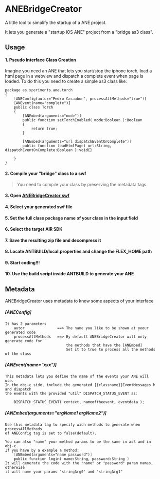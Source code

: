 # ANEBridgeCreator

A little tool to simplify the startup of a ANE project.

It lets you generate a "startup iOS ANE" project from a "bridge as3 class".

## Usage

#### 1. Pseudo Interface Class Creation
Imagine you need an ANE that lets you start/stop the iphone torch, load a html page in a webview and dispatch a complete event when page is loaded. To do this you need to create a simple as3 class like:

    package es.xperiments.ane.torch
    {
        [ANEConfig(autor="Pedro Casaubon", processAllMethods="true")]
        [ANEvent(name="complete")]
        public class Torch
    	{
    		[ANEmbed(arguments="mode")]
    		public function setTorchEnabled( mode:Boolean ):Boolean
    		{
    			return true;
    		}
            
        	[ANEmbed(arguments="url dispatchEventOnComplete")]
    		public function loadHtmlPage( url:String, dispatchEventOnComplete:Boolean ):void{}
            
    	}
    }

#### 2. Compile your "bridge" class to a swf

> You need to compile your class by preserving the metadata tags

#### 3. Open [ANEBridgeCreator.swf](http://www.xperiments.es/ANEBridgeCreator/ANEBridgeCreator.html)

#### 4. Select your generated swf file

#### 5. Set the full class package name of your class in the input field

#### 6. Select the target AIR SDK

#### 7. Save the resulting zip file and decompress it

#### 8. Locate ANTBUILD/local.properties and change the FLEX_HOME path

#### 9. Start coding!!!

#### 10. Use the build script inside ANTBUILD to generate your ANE

## Metadata

ANEBridgeCreator uses metadata to know some aspects of your interface

##### [ANEConfig]
    It has 2 parameters
        autor               ==> The name you like to be shown at yoour generated code
        processAllMethods   ==> By default ANEBridgeCreator will only generate code for
                                the methods that have the [ANEmbed]
                                Set it to true to process all the methods of the class

##### [ANEvent(name="xxx")]
    This metadata lets you define the name of the events your ANE will use.
    In the obj-c side, include the generated {{classname}}EventMessages.h and dispatch
    the events with the provided "util" DISPATCH_STATUS_EVENT as:
        
        DISPATCH_STATUS_EVENT( context, nameoftheevent, eventdata );
        
##### [ANEmbed(arguments="argName1 argName2")]       
    Use this metadata tag to specify wich methods to generate when processAllMethods
    of ANEConfig tag is set to false(default).
    
    You can also "name" your method params to be the same in as3 and in obj-c.
    If you have by a example a method:
        [ANEmbed(arguments="name password")] 
        public function login( name:String, password:String )
    It will generate the code with the "name" or "password" param names, otherwise
    it will name your params "stringArg0" and "stringArg1"
    